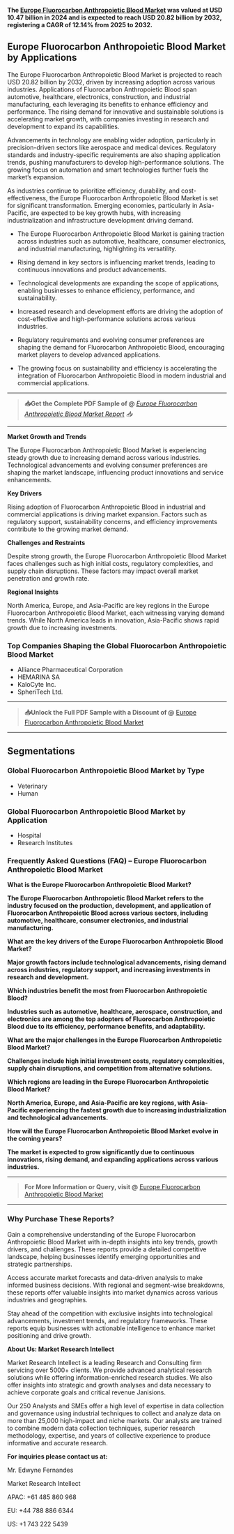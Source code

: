 <p><strong>The <a href="https://www.marketresearchintellect.com/download-sample/?rid=1021045&amp;utm_source=Pulse-April-Europe&amp;utm_medium=852">Europe Fluorocarbon Anthropoietic Blood Market</a> was valued at USD 10.47 billion in 2024 and is expected to reach USD 20.82 billion by 2032, registering a CAGR of 12.14% from 2025 to 2032.</strong></p><h2>Europe Fluorocarbon Anthropoietic Blood Market by Applications&nbsp;</h2><p><p>The Europe Fluorocarbon Anthropoietic Blood Market is projected to reach USD 20.82 billion by 2032, driven by increasing adoption across various industries. Applications of Fluorocarbon Anthropoietic Blood span automotive, healthcare, electronics, construction, and industrial manufacturing, each leveraging its benefits to enhance efficiency and performance. The rising demand for innovative and sustainable solutions is accelerating market growth, with companies investing in research and development to expand its capabilities.</p><p>Advancements in technology are enabling wider adoption, particularly in precision-driven sectors like aerospace and medical devices. Regulatory standards and industry-specific requirements are also shaping application trends, pushing manufacturers to develop high-performance solutions. The growing focus on automation and smart technologies further fuels the market&rsquo;s expansion.</p><p>As industries continue to prioritize efficiency, durability, and cost-effectiveness, the Europe Fluorocarbon Anthropoietic Blood Market is set for significant transformation. Emerging economies, particularly in Asia-Pacific, are expected to be key growth hubs, with increasing industrialization and infrastructure development driving demand.</p></p><ul><li><p>The Europe Fluorocarbon Anthropoietic Blood Market is gaining traction across industries such as automotive, healthcare, consumer electronics, and industrial manufacturing, highlighting its versatility.</p></li><li><p>Rising demand in key sectors is influencing market trends, leading to continuous innovations and product advancements.</p></li><li><p>Technological developments are expanding the scope of applications, enabling businesses to enhance efficiency, performance, and sustainability.</p></li><li><p>Increased research and development efforts are driving the adoption of cost-effective and high-performance solutions across various industries.</p></li><li><p>Regulatory requirements and evolving consumer preferences are shaping the demand for Fluorocarbon Anthropoietic Blood, encouraging market players to develop advanced applications.</p></li><li><p>The growing focus on sustainability and efficiency is accelerating the integration of Fluorocarbon Anthropoietic Blood in modern industrial and commercial applications.</p></li></ul><hr /><blockquote><p><strong><span class="font-[700]">📥Get the Complete PDF Sample of @ </span></strong><em><span class="font-[700]"><a href="https://www.marketresearchintellect.com/download-sample/?rid=1021045&amp;utm_source=Pulse-April-Europe&amp;utm_medium=852" target="_blank" data-tracking-control-name="article-ssr-frontend-pulse_little-text-block" data-tracking-will-navigate="" data-test-link="">Europe Fluorocarbon Anthropoietic Blood Market Report</a>&nbsp;📥</span></em></p></blockquote><hr /><p class="" data-start="77" data-end="360"><strong data-start="77" data-end="105">Market Growth and Trends</strong></p><p class="" data-start="77" data-end="360">The Europe Fluorocarbon Anthropoietic Blood Market is experiencing steady growth due to increasing demand across various industries. Technological advancements and evolving consumer preferences are shaping the market landscape, influencing product innovations and service enhancements.</p><p class="" data-start="362" data-end="606"><strong data-start="362" data-end="377">Key Drivers</strong></p><p class="" data-start="362" data-end="606">Rising adoption of Fluorocarbon Anthropoietic Blood in industrial and commercial applications is driving market expansion. Factors such as regulatory support, sustainability concerns, and efficiency improvements contribute to the growing market demand.</p><p class="" data-start="608" data-end="849"><strong data-start="608" data-end="637">Challenges and Restraints</strong></p><p class="" data-start="608" data-end="849">Despite strong growth, the Europe Fluorocarbon Anthropoietic Blood Market faces challenges such as high initial costs, regulatory complexities, and supply chain disruptions. These factors may impact overall market penetration and growth rate.</p><p class="" data-start="851" data-end="1095"><strong data-start="851" data-end="872">Regional Insights</strong></p><p class="" data-start="851" data-end="1095">North America, Europe, and Asia-Pacific are key regions in the Europe Fluorocarbon Anthropoietic Blood Market, each witnessing varying demand trends. While North America leads in innovation, Asia-Pacific shows rapid growth due to increasing investments.</p><p><h3>Top Companies Shaping the Global Fluorocarbon Anthropoietic Blood Market </h3><ul><li>Alliance Pharmaceutical Corporation</li><li>HEMARINA SA</li><li>KaloCyte Inc.</li><li>SpheriTech Ltd.</li></ul></p><hr /><blockquote><p><strong>📥Unlock the Full PDF Sample with a Discount of @</strong> <a href="https://www.marketresearchintellect.com/ask-for-discount/?rid=1021045&amp;utm_source=Pulse-April-Europe&amp;utm_medium=852">Europe Fluorocarbon Anthropoietic Blood Market</a></p></blockquote><hr /><p><h2>Segmentations</h2><h3>Global Fluorocarbon Anthropoietic Blood Market by Type</h3><ul><li>Veterinary</li><li>Human</li></ul><h3>Global Fluorocarbon Anthropoietic Blood Market by Application</h3><ul><li>Hospital</li><li>Research Institutes</li></ul></p><h3><strong>Frequently Asked Questions (FAQ) &ndash; Europe Fluorocarbon Anthropoietic Blood Market</strong></h3><p><strong>What is the Europe Fluorocarbon Anthropoietic Blood Market?</strong></p><p><strong>The Europe Fluorocarbon Anthropoietic Blood Market refers to the industry focused on the production, development, and application of Fluorocarbon Anthropoietic Blood across various sectors, including automotive, healthcare, consumer electronics, and industrial manufacturing.</strong></p><p><strong>What are the key drivers of the Europe Fluorocarbon Anthropoietic Blood Market?</strong></p><p><strong>Major growth factors include technological advancements, rising demand across industries, regulatory support, and increasing investments in research and development.</strong></p><p><strong>Which industries benefit the most from Fluorocarbon Anthropoietic Blood?</strong></p><p><strong>Industries such as automotive, healthcare, aerospace, construction, and electronics are among the top adopters of Fluorocarbon Anthropoietic Blood due to its efficiency, performance benefits, and adaptability.</strong></p><p><strong>What are the major challenges in the Europe Fluorocarbon Anthropoietic Blood Market?</strong></p><p><strong>Challenges include high initial investment costs, regulatory complexities, supply chain disruptions, and competition from alternative solutions.</strong></p><p><strong>Which regions are leading in the Europe Fluorocarbon Anthropoietic Blood Market?</strong></p><p><strong>North America, Europe, and Asia-Pacific are key regions, with Asia-Pacific experiencing the fastest growth due to increasing industrialization and technological advancements.</strong></p><p><strong>How will the Europe Fluorocarbon Anthropoietic Blood Market evolve in the coming years?</strong></p><p><strong>The market is expected to grow significantly due to continuous innovations, rising demand, and expanding applications across various industries.</strong></p><hr /><blockquote><p><span class="font-[700]"><strong>For More Information or Query, visit&nbsp;@</strong>&nbsp;</span><span class="font-[700]"><a href="https://www.marketresearchintellect.com/product/global-fluorocarbon-anthropoietic-blood-market/?utm_source=Linkedin&utm_medium=852" target="_blank" data-tracking-control-name="article-ssr-frontend-pulse_little-text-block" data-tracking-will-navigate="" data-test-link="">Europe Fluorocarbon Anthropoietic Blood Market</a></span></p></blockquote><hr /><h3><strong data-start="0" data-end="31">Why Purchase These Reports?</strong></h3><p class="" data-start="35" data-end="297">Gain a comprehensive understanding of the Europe Fluorocarbon Anthropoietic Blood Market with in-depth insights into key trends, growth drivers, and challenges. These reports provide a detailed competitive landscape, helping businesses identify emerging opportunities and strategic partnerships.</p><p class="" data-start="299" data-end="540">Access accurate market forecasts and data-driven analysis to make informed business decisions. With regional and segment-wise breakdowns, these reports offer valuable insights into market dynamics across various industries and geographies.</p><p class="" data-start="542" data-end="784">Stay ahead of the competition with exclusive insights into technological advancements, investment trends, and regulatory frameworks. These reports equip businesses with actionable intelligence to enhance market positioning and drive growth.</p><p><strong><span class="font-[700]">About Us: Market Research Intellect</span></strong></p><p><span class="">Market Research Intellect is a leading Research and Consulting firm servicing over 5000+ clients. We provide advanced analytical research solutions while offering information-enriched research studies.&nbsp;</span>We also offer insights into strategic and growth analyses and data necessary to achieve corporate goals and critical revenue Janisions.</p><p><span class="">Our 250 Analysts and SMEs offer a high level of expertise in data collection and governance using industrial techniques to collect and analyze data on more than 25,000 high-impact and niche markets. Our analysts are trained to combine modern data collection techniques, superior research methodology, expertise, and years of collective experience to produce informative and accurate research.</span></p><p><strong>For inquiries please contact us at:</strong></p><p>Mr. Edwyne Fernandes</p><p>Market Research Intellect</p><p>APAC: +61 485 860 968</p><p>EU: +44 788 886 6344</p><p>US: +1 743 222 5439</p>